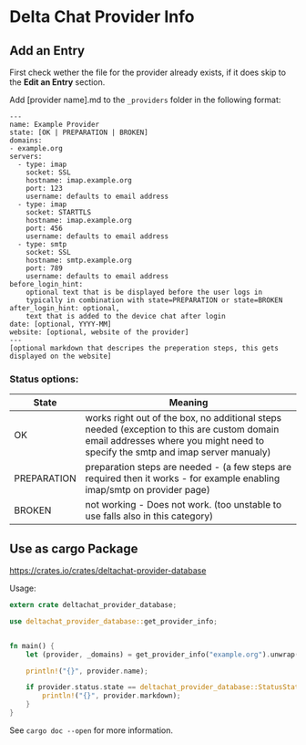 # Delta Chat Provider Info


## Add an Entry
First check wether the file for the provider already exists, if it does skip to the **Edit an Entry** section.

Add [provider name].md to the `_providers` folder in the following format:

```
---
name: Example Provider
state: [OK | PREPARATION | BROKEN]
domains:
- example.org
servers:
  - type: imap
    socket: SSL
    hostname: imap.example.org
    port: 123
    username: defaults to email address
  - type: imap
    socket: STARTTLS
    hostname: imap.example.org
    port: 456
    username: defaults to email address
  - type: smtp
    socket: SSL
    hostname: smtp.example.org
    port: 789
    username: defaults to email address
before_login_hint: 
    optional text that is be displayed before the user logs in
    typically in combination with state=PREPARATION or state=BROKEN
after_login_hint: optional,
    text that is added to the device chat after login
date: [optional, YYYY-MM]
website: [optional, website of the provider]
---                                                                             
[optional markdown that descripes the preperation steps, this gets displayed on the website]
```

### Status options:

State | Meaning
---|---
OK | works right out of the box, no additional steps needed (exception to this are custom domain email addresses where you might need to specify the smtp and imap server manualy)
PREPARATION | preparation steps are needed - (a few steps are required then it works - for example enabling imap/smtp on provider page)
BROKEN | not working - Does not work. (too unstable to use falls also in this category)

## Use as cargo Package

https://crates.io/crates/deltachat-provider-database

Usage:
```rust
extern crate deltachat_provider_database;

use deltachat_provider_database::get_provider_info;


fn main() {
    let (provider, _domains) = get_provider_info("example.org").unwrap();

    println!("{}", provider.name);

    if provider.status.state == deltachat_provider_database::StatusState::PREPARATION {
        println!("{}", provider.markdown);
    }
}
```

See `cargo doc --open` for more information.
